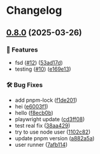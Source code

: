 # Changelog

## [0.8.0](https://github.com/FHIDev/Fhi.Designsystem/compare/v0.7.1...v0.8.0) (2025-03-26)


### 🚀 Features

* fsd ([#12](https://github.com/FHIDev/Fhi.Designsystem/issues/12)) ([53ad17d](https://github.com/FHIDev/Fhi.Designsystem/commit/53ad17d7185b6666770f9bf7dee913cb01f772eb))
* testing ([#10](https://github.com/FHIDev/Fhi.Designsystem/issues/10)) ([e169e13](https://github.com/FHIDev/Fhi.Designsystem/commit/e169e13c9d674eda5f8a195fd95355918d079322))


### 🛠️ Bug Fixes

* add pnpm-lock ([f1de201](https://github.com/FHIDev/Fhi.Designsystem/commit/f1de2019fe250e3713674d6c0c91f403b6dfec2c))
* hei ([e6003f1](https://github.com/FHIDev/Fhi.Designsystem/commit/e6003f1e00b793b29331276f843d450535dde546))
* hello ([f8ecb0b](https://github.com/FHIDev/Fhi.Designsystem/commit/f8ecb0b6ac09816920d2f8c7c1e16f26cef5f1f0))
* playwright update ([cd3ff08](https://github.com/FHIDev/Fhi.Designsystem/commit/cd3ff0843007a7452dd42eeab0752cda2ff95afd))
* test real fix ([38aa429](https://github.com/FHIDev/Fhi.Designsystem/commit/38aa42976c08e57e240cf7c5cb7f5757c1497c95))
* try to use node user ([1102c82](https://github.com/FHIDev/Fhi.Designsystem/commit/1102c821664f5db792310d4bba64b127b8f034a0))
* update pnpm version ([a882a5a](https://github.com/FHIDev/Fhi.Designsystem/commit/a882a5a149176d9e756c4b6f2165850ec64c6560))
* user runner ([7afb114](https://github.com/FHIDev/Fhi.Designsystem/commit/7afb114d64398c63993cac09dfc8bae6ba26b94a))
